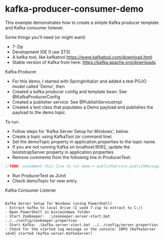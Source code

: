 # kafka-producer-consumer-demo

This example demonstrates how to create a simple Kafka producer template and Kafka consumer listener.  


Some things you'll need (or might want)
- 7-Zip
- Development IDE (I use STS)
- A kafka tool, like kafkatool https://www.kafkatool.com/download.html
- Stable version of Kafka from here: https://kafka.apache.org/downloads

Kafka Producer 
- For this demo, I started with SpringInitializr and added a test POJO model called 'Demo', then
- Created a kafka producer config and template bean: See @KafkaProducerConfig
- Created a publisher service:  See @PublishServiceImpl
- Created a test class that populates a Demo payload and publishes the payload to the demo topic. 

To run:
- Follow steps for 'Kafka Server Setup for Windows', below.
- Create a topic using KafkaTool (or command line)
- Set the demoTopic property in application.properties to the topic name.  
- If you are not running Kafka on localhost:9092, update the bootstrapServer property in application.properties
- Remove comments from the following line in ProducerTest: 

```java
//TODO: uncomment this line to run demo-> publishService.publishMessage(createDemoModelForTest());
```
- Run ProducerTest as JUnit
- Check demoTopic for new entry.

Kafka Consumer Listener
~~~~~~ coming soon! ~~~~~~~

Kafka Server Setup for Windows (using PowerShell)
- Extract kafka to local drive (I used 7-zip to extract to C:/)
- Open PowerShell in bin/windows folder
- Start ZooKeeper:  .\zookeeper-server-start.bat ../../config/zookeeper.properties
- Start Kafka: .\kafka-server-start.bat ../../config/server.properties
- Check for the started log message in the console: INFO [KafkaServer id=0] started (kafka.server.KafkaServer)

